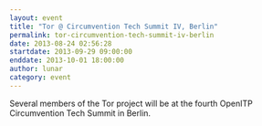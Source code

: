 ```yaml
---
layout: event
title: "Tor @ Circumvention Tech Summit IV, Berlin"
permalink: tor-circumvention-tech-summit-iv-berlin
date: 2013-08-24 02:56:28
startdate: 2013-09-29 09:00:00
enddate: 2013-10-01 18:00:00
author: lunar
category: event
---
```


Several members of the Tor project will be at the fourth OpenITP Circumvention Tech Summit in Berlin.
